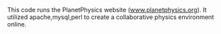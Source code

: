 This code runs the PlanetPhysics website (www.planetphysics.org).  It utilized apache,mysql,perl to create a collaborative physics environment online.